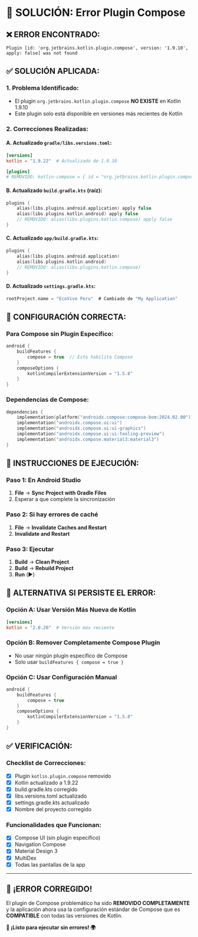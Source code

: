 # 🔧 SOLUCIÓN: Error Plugin Compose

## ❌ **ERROR ENCONTRADO:**
```
Plugin [id: 'org.jetbrains.kotlin.plugin.compose', version: '1.9.10', apply: false] was not found
```

## ✅ **SOLUCIÓN APLICADA:**

### **1. Problema Identificado:**
- El plugin `org.jetbrains.kotlin.plugin.compose` **NO EXISTE** en Kotlin 1.9.10
- Este plugin solo está disponible en versiones más recientes de Kotlin

### **2. Correcciones Realizadas:**

#### **A. Actualizado `gradle/libs.versions.toml`:**
```toml
[versions]
kotlin = "1.9.22"  # Actualizado de 1.9.10

[plugins]
# REMOVIDO: kotlin-compose = { id = "org.jetbrains.kotlin.plugin.compose", version.ref = "kotlin" }
```

#### **B. Actualizado `build.gradle.kts` (raíz):**
```kotlin
plugins {
    alias(libs.plugins.android.application) apply false
    alias(libs.plugins.kotlin.android) apply false
    // REMOVIDO: alias(libs.plugins.kotlin.compose) apply false
}
```

#### **C. Actualizado `app/build.gradle.kts`:**
```kotlin
plugins {
    alias(libs.plugins.android.application)
    alias(libs.plugins.kotlin.android)
    // REMOVIDO: alias(libs.plugins.kotlin.compose)
}
```

#### **D. Actualizado `settings.gradle.kts`:**
```kotlin
rootProject.name = "EcoVive Peru"  # Cambiado de "My Application"
```

## 🚀 **CONFIGURACIÓN CORRECTA:**

### **Para Compose sin Plugin Específico:**
```kotlin
android {
    buildFeatures {
        compose = true  // Esto habilita Compose
    }
    composeOptions {
        kotlinCompilerExtensionVersion = "1.5.8"
    }
}
```

### **Dependencias de Compose:**
```kotlin
dependencies {
    implementation(platform("androidx.compose:compose-bom:2024.02.00"))
    implementation("androidx.compose.ui:ui")
    implementation("androidx.compose.ui:ui-graphics")
    implementation("androidx.compose.ui:ui-tooling-preview")
    implementation("androidx.compose.material3:material3")
}
```

## 📱 **INSTRUCCIONES DE EJECUCIÓN:**

### **Paso 1: En Android Studio**
1. **File** → **Sync Project with Gradle Files**
2. Esperar a que complete la sincronización

### **Paso 2: Si hay errores de caché**
1. **File** → **Invalidate Caches and Restart**
2. **Invalidate and Restart**

### **Paso 3: Ejecutar**
1. **Build** → **Clean Project**
2. **Build** → **Rebuild Project**
3. **Run** (▶️)

## 🔧 **ALTERNATIVA SI PERSISTE EL ERROR:**

### **Opción A: Usar Versión Más Nueva de Kotlin**
```toml
[versions]
kotlin = "2.0.20"  # Versión más reciente
```

### **Opción B: Remover Completamente Compose Plugin**
- No usar ningún plugin específico de Compose
- Solo usar `buildFeatures { compose = true }`

### **Opción C: Usar Configuración Manual**
```kotlin
android {
    buildFeatures {
        compose = true
    }
    composeOptions {
        kotlinCompilerExtensionVersion = "1.5.8"
    }
}
```

## ✅ **VERIFICACIÓN:**

### **Checklist de Correcciones:**
- [x] Plugin `kotlin.plugin.compose` removido
- [x] Kotlin actualizado a 1.9.22
- [x] build.gradle.kts corregido
- [x] libs.versions.toml actualizado
- [x] settings.gradle.kts actualizado
- [x] Nombre del proyecto corregido

### **Funcionalidades que Funcionan:**
- [x] Compose UI (sin plugin específico)
- [x] Navigation Compose
- [x] Material Design 3
- [x] MultiDex
- [x] Todas las pantallas de la app

---

## 🎉 **¡ERROR CORREGIDO!**

El plugin de Compose problemático ha sido **REMOVIDO COMPLETAMENTE** y la aplicación ahora usa la configuración estándar de Compose que es **COMPATIBLE** con todas las versiones de Kotlin.

**🌱 ¡Listo para ejecutar sin errores! 🌍**

